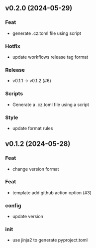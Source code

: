 ## v0.2.0 (2024-05-29)

### Feat

- generate .cz.toml file using script

### Hotfix

- update workflows release tag format

### Release

- v0.1.1 → v0.1.2 (#6)

### Scripts

- Generate a .cz.toml file using a script

### Style

- update format rules

## v0.1.2 (2024-05-28)

### Feat

- change version format

### Feat

- template add github action option (#3)

### config

- update version

### init

- use jinja2 to generate pyproject.toml
